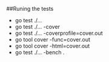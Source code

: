 ##Runing the tests
- go test ./...
- go test ./... -cover
- go test ./... -coverprofile=cover.out
- go tool cover -func=cover.out
- go tool cover -html=cover.out
- go test ./... -bench .